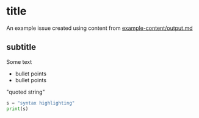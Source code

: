 # title

An example issue created using content from [example-content/output.md](https://github.com/peter-evans/create-issue-from-file/blob/main/example-content/output.md)

## subtitle

Some text

- bullet points
- bullet points

"quoted string"

```python
s = "syntax highlighting"
print(s)
```
